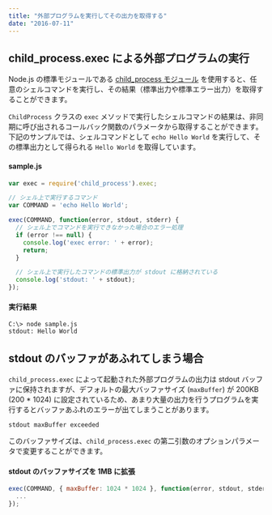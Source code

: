 ```yaml
---
title: "外部プログラムを実行してその出力を取得する"
date: "2016-07-11"
---
```


child_process.exec による外部プログラムの実行
----

Node.js の標準モジュールである [child_process モジュール](http://nodejs.jp/nodejs.org_ja/api/child_process.html#child_process_child_process_exec_command_options_callback) を使用すると、任意のシェルコマンドを実行し、その結果（標準出力や標準エラー出力）を取得することができます。

`ChildProcess` クラスの `exec` メソッドで実行したシェルコマンドの結果は、非同期に呼び出されるコールバック関数のパラメータから取得することができます。
下記のサンプルでは、シェルコマンドとして `echo Hello World` を実行して、その標準出力として得られる `Hello World` を取得しています。

#### sample.js

```javascript
var exec = require('child_process').exec;

// シェル上で実行するコマンド
var COMMAND = 'echo Hello World';

exec(COMMAND, function(error, stdout, stderr) {
  // シェル上でコマンドを実行できなかった場合のエラー処理
  if (error !== null) {
    console.log('exec error: ' + error);
    return;
  }

  // シェル上で実行したコマンドの標準出力が stdout に格納されている
  console.log('stdout: ' + stdout);
});
```

#### 実行結果

```
C:\> node sample.js
stdout: Hello World
```

stdout のバッファがあふれてしまう場合
----

`child_process.exec` によって起動された外部プログラムの出力は stdout バッファに保持されますが、デフォルトの最大バッファサイズ (`maxBuffer`) が 200KB (200 * 1024) に設定されているため、あまり大量の出力を行うプログラムを実行するとバッファあふれのエラーが出てしまうことがあります。

```
stdout maxBuffer exceeded
```

このバッファサイズは、`child_process.exec` の第二引数のオプションパラメータで変更することができます。

#### stdout のバッファサイズを 1MB に拡張

```javascript
exec(COMMAND, { maxBuffer: 1024 * 1024 }, function(error, stdout, stderr) {
  ...
});
```


